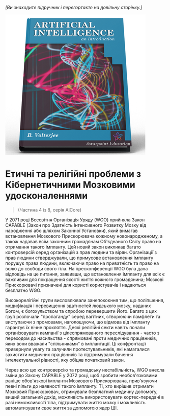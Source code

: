 *[Ви знаходите підручник і перегортаєте на довільну сторінку.]*

![Підручник ШІ](/resources/lore/textbookAI440.png)
# Етичні та релігійні проблеми з Кібернетичними Мозковими удосконаленнями
> (Частина 4 із 8, серія AiCore)

У 2071 році Всесвітня Організація Уряду (WGO) прийняла Закон CAPABLE (Закон про Здатність Інтенсивного Розвитку Мозку від народження або шляхом Законної Установки), який вимагав встановлення Мозкового Прискорювача кожному новонародженому, а також надавав всім законним громадянам Об'єднаного Світу право на отримання такого імпланту. Цей новий закон викликав багато контроверсій серед організацій з прав людини та вірян. Організації з прав людини стверджували, що примусове встановлення імпланту порушує права людини, включаючи право на приватність та право на волю до свободи свого тіла. На пресконференції WGO була дана відповідь на це питання, заявивши, що встановлення імпланту для всіх є важливим для покращення якості життя кожного громадянина; Мозкові Прискорювачі призначені для користі користувачів і надаються безплатно WGO.

Високорелігійні групи висловлювали занепокоєння тим, що поліпшення, модифікація і перевищення здатностей людського мозку, наданих Богом, є богохульством та спробою перевершити Його. Багато з цих груп розпочали "пропаганду" серед вагітних, створюючи памфлети та виступаючи з промовами, наголошуючи, що відмова від імпланту гарантує їх вічне прокляття. Деякі релігійні секти навіть почали організовувати кампанії з цілеспрямованого переслідування - часто з переходом до насильства - спрямовані проти медичних працівників, яких вони вважали "спільниками" в імплантації. Ці конфронтації привернули увагу та залучили протестувальників, які намагалися захистити медичних працівників та підтримували бачення інтелектуальної рівності, яку обіцяв початковий закон.

Через всю цю контроверсію та громадську нестабільність, WGO внесла зміни до Закону CAPABLE у 2072 році, щоб зробити необов'язковими раніше обов'язкові імпланти Мозкового Прискорювача, прив'язуючи певні пільги до наявності такого імпланту. Ті, хто вирішив отримати Мозковий Прискорювач, отримували безплатний медичну допомогу, вищий загальний дохід, можливість використовувати кортес-передачі в разі неможливості тіла, підтримувати життя мозку і можливість автоматизувати своє життя за допомогою ядер ШІ.
